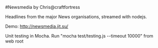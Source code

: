 #Newsmedia by Chris@craftfortress

Headlines from the major News organisations, streamed with nodejs. 

Demo: http://newsmedia.jit.su/

Unit testing in Mocha.  Run "mocha test/testing.js --timeout 10000" from web root

